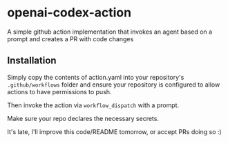 # openai-codex-action
A simple github action implementation that invokes an agent based on a prompt and creates a PR with code changes

## Installation 

Simply copy the contents of action.yaml into your repository's `.github/workflows` folder and ensure your repository is configured to allow actions to have permissions to push.

Then invoke the action via `workflow_dispatch` with a prompt.

Make sure your repo declares the necessary secrets.

It's late, I'll improve this code/README tomorrow, or accept PRs doing so :)
